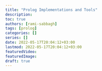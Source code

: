 ```yaml
---
title: "Prolog Implementations and Tools"
description:
toc: true
authors: [rami-sabbagh]
tags: [prolog]
categories: []
series: []
date: 2022-05-17T20:04:12+03:00
lastmod: 2022-05-17T20:04:12+03:00
featuredVideo:
featuredImage:
draft: true
---
```



